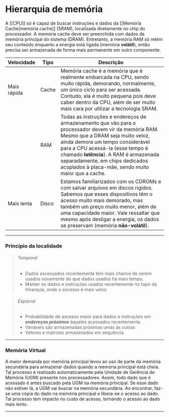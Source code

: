 # Hierarquia de memória
A [[CPU]] só é capaz de buscar instruções e dados da [[Memória Cache|memória cache]] (SRAM), localizada diretamente no chip do processador. A memória cache deve ser preenchida com dados da memória principal do sistema (DRAM). Entretanto, a memória RAM só retém seu conteúdo enquanto a energia está ligada (memória **volátil**), então precisa ser armazenada de forma mais permanente em outro componente.

| Velocidade  | Tipo  | Descrição                                                                                                                                                                                                                                                                                                                                        |
| ----------- | ----- | ------------------------------------------------------------------------------------------------------------------------------------------------------------------------------------------------------------------------------------------------------------------------------------------------------------------------------------------------ |
| Mais rápida | Cache | Memória cache é a memória que é realmente embarcada na CPU, sendo muito rápida, demorando, normalmente, um único ciclo para ser acessada. Contudo, ela é muito pequena pois deve caber dentro da CPU, além de ser muito mais cara por utilizar a tecnologia SRAM.                                                                                |
|             | RAM   | Todas as instruções e endereços de armazenamento que vão para o processador devem vir da memória RAM. Mesmo que a DRAM seja muito veloz, ainda demora um tempo considerável para a CPU acessá-la (esse tempo é chamado **latência**). A RAM é armazenada separadamente, em chips dedicados acoplados à placa-mãe, sendo muito maior que a cache. |
| Mais lenta  | Disco | Estamos familiarizados com os CDROMs e com salvar arquivos em discos rigidos. Sabemos que esses dispositivos têm o acesso muito mais demorado, mas também um preço muito menor, além de uma capacidade maior. Vale ressaltar que mesmo após desligar a energia, os dados se preservam (memória **não-volátil**).                                                                                                                                                                                                                                                                                                                                               |

---
 ### Princípio da localidade
> ###### Temporal
> + Dados ascessados recentemente têm mais chance de serem usados novamente do que dados usados há mais tempo.
> + Manter os dados e instruções usados recentemente no topo da Hirarquia, onde o ascesso é mais veloz.

>  ###### Espacial
> + Probabilidade de ascesso maior para dados e instruções em ***endereços próximos***  àqueles acessados recentemente.
> + Variáveis são armazenadas próximas umas às outras
> + Vetores e matrizes armazenados em sequência

---
### Memória Virtual
A maior demanda por memória principal levou ao uso de parte da memória secundária para armazenar dados quando a memória principal está cheia.
Tal processo é realizado automaticamente pela Unidade de Gerência de Memória (UGM) presente nos processadores. Assim, todo dado que é acessado é antes buscado pela UGM na memória principal. Se esse dado não estiver lá, a UGM vai buscar na memória secundária. Ao encontrar, faz-se uma cópia do dado na memória principal e libera-se o acesso ao dado.
Tal processo tem impacto no custo de acesso, tornando o acesso ao dado mais lento.

---
